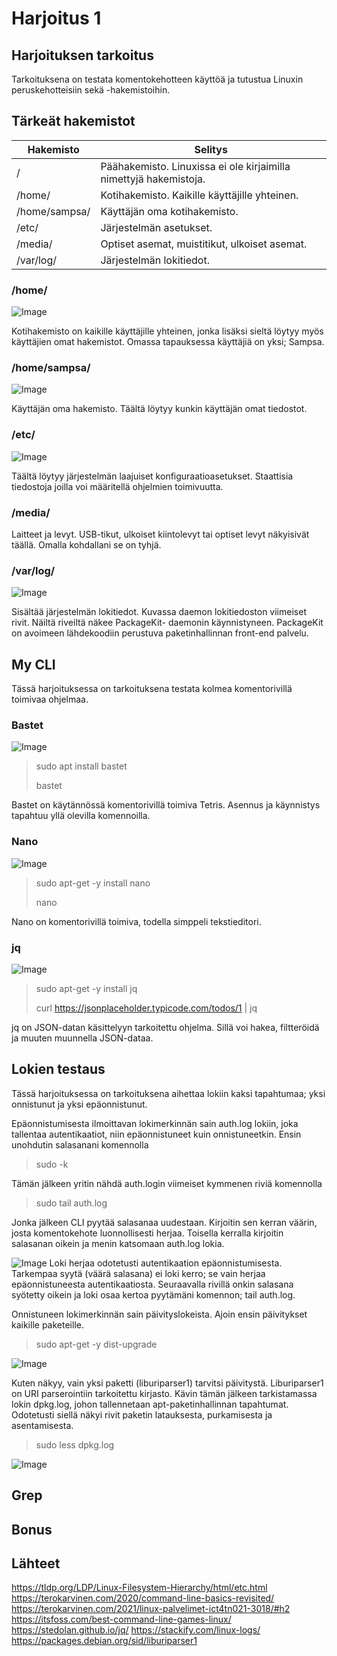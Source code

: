 # Harjoitus 1

## Harjoituksen tarkoitus

Tarkoituksena on testata komentokehotteen käyttöä ja tutustua Linuxin peruskehotteisiin sekä -hakemistoihin.

## Tärkeät hakemistot

| Hakemisto  |Selitys   |
|---|---|
| /  | Päähakemisto. Linuxissa ei ole kirjaimilla nimettyjä hakemistoja. |
| /home/ | Kotihakemisto. Kaikille käyttäjille yhteinen.  |
| /home/sampsa/  | Käyttäjän oma kotihakemisto.  |
| /etc/  | Järjestelmän asetukset.  |
| /media/  | Optiset asemat, muistitikut, ulkoiset asemat.  |
| /var/log/  | Järjestelmän lokitiedot.  |

### /home/
![Image](/directories/home.png "home")

Kotihakemisto on kaikille käyttäjille yhteinen, jonka lisäksi sieltä löytyy myös käyttäjien omat hakemistot. Omassa tapauksessa käyttäjiä on yksi; Sampsa.

### /home/sampsa/
![Image](/directories/homesampsa.png "homesampsa")

Käyttäjän oma hakemisto. Täältä löytyy kunkin käyttäjän omat tiedostot.

### /etc/
![Image](/directories/etc.png "etc")

Täältä löytyy järjestelmän laajuiset konfiguraatioasetukset. Staattisia tiedostoja joilla voi määritellä ohjelmien toimivuutta. 

### /media/

Laitteet ja levyt. USB-tikut, ulkoiset kiintolevyt tai optiset levyt näkyisivät täällä. Omalla kohdallani se on tyhjä.

### /var/log/
![Image](/directories/daemonlog.png "daemonlog")

Sisältää järjestelmän lokitiedot. Kuvassa daemon lokitiedoston viimeiset rivit. Näiltä riveiltä näkee PackageKit- daemonin käynnistyneen. PackageKit on avoimeen lähdekoodiin perustuva paketinhallinnan front-end palvelu.

## My CLI

Tässä harjoituksessa on tarkoituksena testata kolmea komentorivillä toimivaa ohjelmaa. 

### Bastet
![Image](/CLI/bastet.png "bastet")

>sudo apt install bastet
>
>bastet


Bastet on käytännössä komentorivillä toimiva Tetris. Asennus ja käynnistys tapahtuu yllä olevilla komennoilla.

### Nano
![Image](/CLI/nano.png "nano")

>sudo apt-get -y install nano
>
>nano

Nano on komentorivillä toimiva, todella simppeli tekstieditori. 

### jq
![Image](/CLI/jqtest.png "jqtest")
>sudo apt-get -y install jq
>
>curl https://jsonplaceholder.typicode.com/todos/1 | jq

jq on JSON-datan käsittelyyn tarkoitettu ohjelma. Sillä voi hakea, filtteröidä ja muuten muunnella JSON-dataa.  

## Lokien testaus

Tässä harjoituksessa on tarkoituksena aihettaa lokiin kaksi tapahtumaa; yksi onnistunut ja yksi epäonnistunut.

Epäonnistumisesta ilmoittavan lokimerkinnän sain auth.log lokiin, joka tallentaa autentikaatiot, niin epäonnistuneet kuin onnistuneetkin. Ensin unohdutin salasanani komennolla
>sudo -k

Tämän jälkeen yritin nähdä auth.login viimeiset kymmenen riviä komennolla
>sudo tail auth.log

Jonka jälkeen CLI pyytää salasanaa uudestaan. Kirjoitin sen kerran väärin, josta komentokehote luonnollisesti herjaa. Toisella kerralla kirjoitin salasanan oikein ja menin katsomaan auth.log lokia. 

![Image](/CLI/userlog.png "userlog")
Loki herjaa odotetusti autentikaation epäonnistumisesta. Tarkempaa syytä (väärä salasana) ei loki kerro; se vain herjaa epäonnistuneesta autentikaatiosta. Seuraavalla rivillä onkin salasana syötetty oikein ja loki osaa kertoa pyytämäni komennon; tail auth.log.

Onnistuneen lokimerkinnän sain päivityslokeista. Ajoin ensin päivitykset kaikille paketeille.
>sudo apt-get -y dist-upgrade

![Image](/CLI/distupgrade.png "distupgrade")



Kuten näkyy, vain yksi paketti (liburiparser1) tarvitsi päivitystä. Liburiparser1 on URI parserointiin tarkoitettu kirjasto. Kävin tämän jälkeen tarkistamassa lokin dpkg.log, johon tallennetaan apt-paketinhallinnan tapahtumat. Odotetusti siellä näkyi rivit paketin latauksesta, purkamisesta ja asentamisesta.
>sudo less dpkg.log

![Image](/CLI/dpkg.png "dpkg")
## Grep

## Bonus

## Lähteet
https://tldp.org/LDP/Linux-Filesystem-Hierarchy/html/etc.html
https://terokarvinen.com/2020/command-line-basics-revisited/
https://terokarvinen.com/2021/linux-palvelimet-ict4tn021-3018/#h2
https://itsfoss.com/best-command-line-games-linux/
https://stedolan.github.io/jq/
https://stackify.com/linux-logs/
https://packages.debian.org/sid/liburiparser1
